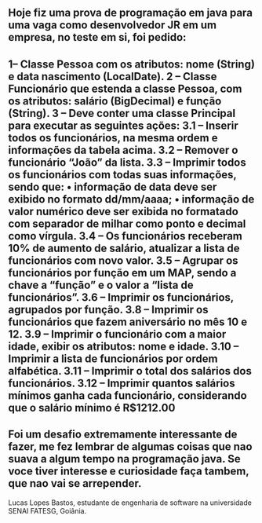 Hoje fiz uma prova de programação em java para uma vaga como desenvolvedor JR em um empresa, no teste em si, foi pedido:
-----------------------------------------------------------------------------------------------------------------------------------------------------------------------------------------------------------------
1– Classe Pessoa com os atributos: nome (String) e data nascimento (LocalDate).
2 – Classe Funcionário que estenda a classe Pessoa, com os atributos: salário (BigDecimal) e função (String).
3 – Deve conter uma classe Principal para executar as seguintes ações:
3.1 – Inserir todos os funcionários, na mesma ordem e informações da tabela acima.
3.2 – Remover o funcionário “João” da lista.
3.3 – Imprimir todos os funcionários com todas suas informações, sendo que:
• informação de data deve ser exibido no formato dd/mm/aaaa;
• informação de valor numérico deve ser exibida no formatado com separador de milhar como ponto e decimal como vírgula.
3.4 – Os funcionários receberam 10% de aumento de salário, atualizar a lista de funcionários com novo valor.
3.5 – Agrupar os funcionários por função em um MAP, sendo a chave a “função” e o valor a “lista de funcionários”.
3.6 – Imprimir os funcionários, agrupados por função.
3.8 – Imprimir os funcionários que fazem aniversário no mês 10 e 12.
3.9 – Imprimir o funcionário com a maior idade, exibir os atributos: nome e idade.
3.10 – Imprimir a lista de funcionários por ordem alfabética.
3.11 – Imprimir o total dos salários dos funcionários.
3.12 – Imprimir quantos salários mínimos ganha cada funcionário, considerando que o salário mínimo é R$1212.00
-----------------------------------------------------------------------------------------------------------------------------------------------------------------------------------------------------------------
Foi um desafio extremamente interessante de fazer, me fez lembrar de algumas coisas que nao suava a algum tempo na programação java. Se voce tiver interesse e curiosidade faça tambem, que nao vai se arrepender.
-----------------------------------------------------------------------------------------------------------------------------------------------------------------------------------------------------------------
Lucas Lopes Bastos, estudante de engenharia de software na universidade SENAI FATESG, Goiânia.
